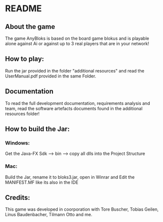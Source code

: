 # README
## About the game
The game AnyBloks is based on the board game blokus and is playable alone against Ai or against up to 3 real players that are in your network!
## How to play:
Run the jar provided in the folder "additional resources" and read the UserManual.pdf provided in the same Folder.
## Documentation
To read the full development documentation, requirements analysis and team, read the software artefacts documents found in the additional resources folder!
## How to build the Jar:
### Windows: 
Get the Java-FX Sdk --> bin --> copy all dlls into the Project Structure
### Mac: 
Build the Jar, rename it to bloks3.jar, open in Winrar and Edit the MANIFEST.MF like its also in the IDE
## Credits:
This game was developed in coorporation with Tore Buscher, Tobias Geilen, Linus Baudenbacher, Tilmann Otto and me.
